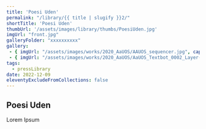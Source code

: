 ```yaml
---
title: 'Poesi Uden'
permalink: "/library/{{ title | slugify }}2/"
shortTitle: 'Poesi Uden'
thumbUrl: '/assets/images/library/thumbs/PoesiUden.jpg'
imgUrl: "front.jpg"
galleryFolder: "xxxxxxxxxx"
gallery:
 - { imgUrl: "/assets/images/works/2020_AaUOS/AAUOS_sequencer.jpg", caption: "" }
 - { imgUrl: "/assets/images/works/2020_AaUOS/AaUOS_Textbot_0002_Layer-20.jpg", caption: "" }
tags:
  - pressLibrary
date: 2022-12-09
eleventyExcludeFromCollections: false
---
```



<h2>Poesi Uden</h2>
<p>Lorem Ipsum</p>